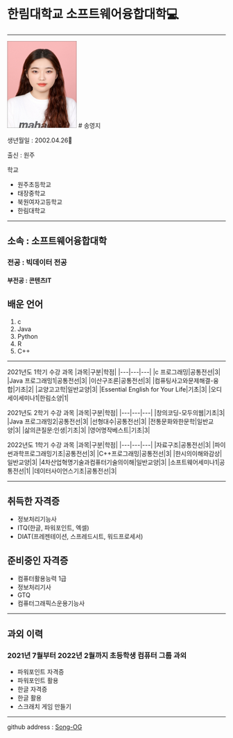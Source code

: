 # 한림대학교 소프트웨어융합대학💻
---
<img src=syj.jpg height=200 width=160>
# 송영지   


생년월일 : 2002.04.26🎉

출신 : 원주   

학교
* 원주초등학교
* 태장중학교
* 북원여자고등학교
* 한림대학교

---
## 소속 : 소프트웨어융합대학

### 전공 : 빅데이터 전공

#### 부전공 : 콘텐츠IT

## 배운 언어
1. c
2. Java
3. Python
4. R
5. C++

--------------------

2021년도 1학기 수강 과목
|과목|구분|학점|
|---|---|---|
|c 프로그래밍|공통전선|3|
|Java 프로그래밍1|공통전선|3|
|이산구조론|공통전선|3|
|컴퓨팅사고와문제해결-융합|기초|2|
|교양고고학|일반교양|3|
|Essential English for Your Life|기초|3|
|오디세이세미나1|한림소양|1|

2021년도 2학기 수강 과목
|과목|구분|학점|
|---|---|---|
|창의코딩-모두의웹|기초|3|
|Java 프로그래밍2|공통전선|3|
|선형대수|공통전선|3|
|전통문화와한문학|일반교양|3|
|삶의큰질문:인생|기초|3|
|영어명작베스트|기초|3|

2022년도 1학기 수강 과목
|과목|구분|학점|
|---|---|---|
|자료구조|공통전선|3|
|파이썬과학프로그래밍기초|공통전선|3|
|C++프로그래밍|공통전선|3|
|한시의이해와감상|일반교양|3|
|4차산업혁명기술과컴퓨터기술의이해|일반교양|3|
|소프트웨어세미나1|공통전선|1|
|데이터사이언스기초|공통전선|3|

---
## 취득한 자격증
* 정보처리기능사
* ITQ(한글, 파워포인트, 엑셀)
* DIAT(프레젠테이션, 스프레드시트, 워드프로세서)

## 준비중인 자격증
* 컴퓨터활용능력 1급
* 정보처리기사
* GTQ
* 컴퓨터그래픽스운용기능사
---
## 과외 이력
### 2021년 7월부터 2022년 2월까지 초등학생 컴퓨터 그룹 과외
* 파워포인트 자격증
* 파워포인트 활용
* 한글 자격증
* 한글 활용
* 스크래치 게임 만들기
---
github address : [Song-OG][github]

[github]:http://github.com/Song-OG

